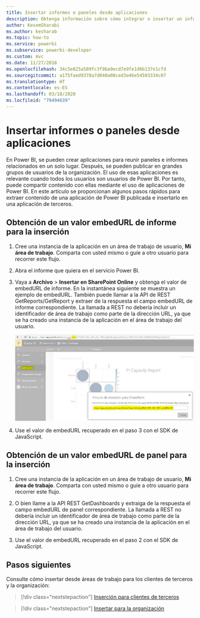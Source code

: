 ```yaml
---
title: Insertar informes o paneles desde aplicaciones
description: Obtenga información sobre cómo integrar o insertar un informe o un panel desde una aplicación de Power BI y no desde un área de trabajo.
author: KesemSharabi
ms.author: kesharab
ms.topic: how-to
ms.service: powerbi
ms.subservice: powerbi-developer
ms.custom: mvc
ms.date: 11/27/2018
ms.openlocfilehash: 34c5e825a589fc3f9ba9ecd7e9fe1d6b137e1cfd
ms.sourcegitcommit: a175faed9378a7d040a08ced3e46e54503334c07
ms.translationtype: HT
ms.contentlocale: es-ES
ms.lasthandoff: 03/18/2020
ms.locfileid: "79494639"
---
```

# <a name="embed-reports-or-dashboards-from-apps"></a>Insertar informes o paneles desde aplicaciones

En Power BI, se pueden crear aplicaciones para reunir paneles e informes relacionados en un solo lugar. Después, se pueden publicar en grandes grupos de usuarios de la organización. El uso de esas aplicaciones es relevante cuando todos los usuarios son usuarios de Power BI. Por tanto, puede compartir contenido con ellas mediante el uso de aplicaciones de Power BI. En este artículo se proporcionan algunos pasos rápidos para extraer contenido de una aplicación de Power BI publicada e insertarlo en una aplicación de terceros.

## <a name="grab-a-report-embedurl-for-embedding"></a>Obtención de un valor embedURL de informe para la inserción

1. Cree una instancia de la aplicación en un área de trabajo de usuario, **Mi área de trabajo**. Comparta con usted mismo o guíe a otro usuario para recorrer este flujo.

2. Abra el informe que quiera en el servicio Power BI.

3. Vaya a **Archivo** > **Insertar en SharePoint Online** y obtenga el valor de embedURL de informe. En la instantánea siguiente se muestra un ejemplo de embedURL. También puede llamar a la API de REST GetReports/GetReport y extraer de la respuesta el campo embedURL de informe correspondiente. La llamada a REST no debería incluir un identificador de área de trabajo como parte de la dirección URL, ya que se ha creado una instancia de la aplicación en el área de trabajo del usuario.

    ![Inserción desde aplicaciones](media/embed-from-apps/embed-from-app.png)

4. Use el valor de embedURL recuperado en el paso 3 con el SDK de JavaScript.

## <a name="grab-a-dashboard-embedurl-for-embedding"></a>Obtención de un valor embedURL de panel para la inserción

1. Cree una instancia de la aplicación en un área de trabajo de usuario, **Mi área de trabajo**. Comparta con usted mismo o guíe a otro usuario para recorrer este flujo.

2. O bien llame a la API REST GetDashboards y extraiga de la respuesta el campo embedURL de panel correspondiente. La llamada a REST no debería incluir un identificador de área de trabajo como parte de la dirección URL, ya que se ha creado una instancia de la aplicación en el área de trabajo del usuario.

3. Use el valor de embedURL recuperado en el paso 2 con el SDK de JavaScript.

## <a name="next-steps"></a>Pasos siguientes

Consulte cómo insertar desde áreas de trabajo para los clientes de terceros y la organización:

> [!div class="nextstepaction"]
>[Inserción para clientes de terceros](embed-sample-for-customers.md)

> [!div class="nextstepaction"]
>[Insertar para la organización](embed-sample-for-your-organization.md)
